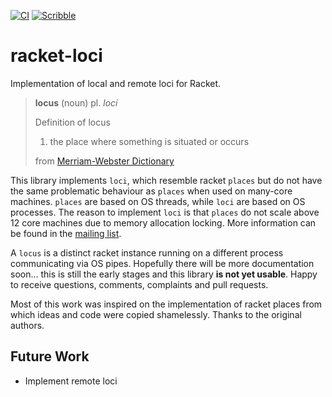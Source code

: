 [![CI](https://github.com/pmatos/racket-loci/workflows/CI/badge.svg?branch=master)](https://github.com/pmatos/racket-loci/actions)
[![Scribble](https://img.shields.io/badge/Docs-Scribble-blue.svg)](https://pmatos.github.io/racket-loci)

# racket-loci 

Implementation of local and remote loci for Racket.

> **locus** (noun)
> pl. *loci*
> 
> Definition of locus 
> 1. the place where something is situated or occurs
> 
> from [Merriam-Webster Dictionary](https://www.merriam-webster.com/dictionary/locus)

This library implements `loci`, which resemble racket `places` but do not have the same problematic behaviour as `places` when used on many-core machines. `places` are based on OS threads, while `loci` are based on OS processes. The reason to implement `loci` is that `places` do not scale above 12 core machines due to memory allocation locking. More information can be found in the [mailing list](https://groups.google.com/d/msg/racket-users/oE72JfIKDO4/zbFI6knhAQAJ).

A `locus` is a distinct racket instance running on a different process communicating via OS pipes. Hopefully there will be more documentation soon... this is still the early stages and this library **is not yet usable**. Happy to receive questions, comments, complaints and pull requests.

Most of this work was inspired on the implementation of racket places from which ideas and code were copied shamelessly. Thanks to the original authors.

## Future Work

* Implement remote loci

